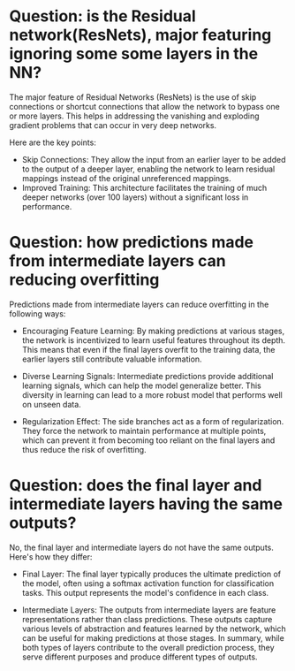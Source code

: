 # Question: is the Residual network(ResNets), major featuring ignoring some some layers in the NN? 

The major feature of Residual Networks (ResNets) is the use of skip connections or shortcut connections that allow the network to bypass one or more layers. This helps in addressing the vanishing and exploding gradient problems that can occur in very deep networks. 

Here are the key points:
- Skip Connections: They allow the input from an earlier layer to be added to the output of a deeper layer, enabling the network to learn residual mappings instead of the original unreferenced mappings.
- Improved Training: This architecture facilitates the training of much deeper networks (over 100 layers) without a significant loss in performance.


# Question: how predictions made from intermediate layers can reducing overfitting

Predictions made from intermediate layers can reduce overfitting in the following ways:

- Encouraging Feature Learning: By making predictions at various stages, the network is incentivized to learn useful features throughout its depth. This means that even if the final layers overfit to the training data, the earlier layers still contribute valuable information.

- Diverse Learning Signals: Intermediate predictions provide additional learning signals, which can help the model generalize better. This diversity in learning can lead to a more robust model that performs well on unseen data.

- Regularization Effect: The side branches act as a form of regularization. They force the network to maintain performance at multiple points, which can prevent it from becoming too reliant on the final layers and thus reduce the risk of overfitting.

# Question: does the final layer and intermediate layers having the same outputs?

No, the final layer and intermediate layers do not have the same outputs. Here's how they differ:

- Final Layer: The final layer typically produces the ultimate prediction of the model, often using a softmax activation function for classification tasks. This output represents the model's confidence in each class.

- Intermediate Layers: The outputs from intermediate layers are feature representations rather than class predictions. These outputs capture various levels of abstraction and features learned by the network, which can be useful for making predictions at those stages.
In summary, while both types of layers contribute to the overall prediction process, they serve different purposes and produce different types of outputs. 
